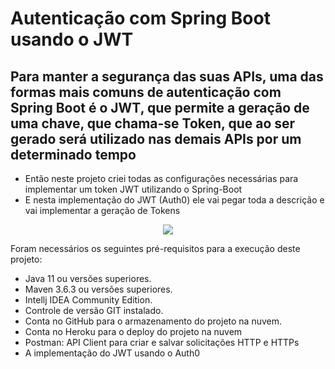 # **Autenticação com Spring Boot usando o JWT**

## Para manter a segurança das suas APIs, uma das formas mais comuns de autenticação com Spring Boot é o JWT, que permite  a geração de uma chave, que chama-se Token, que ao ser gerado será utilizado nas demais APIs por um determinado tempo ##

- Então neste projeto criei todas as configurações necessárias para implementar um token JWT utilizando o Spring-Boot
- E nesta implementação do JWT (Auth0) ele vai pegar toda a descrição e vai implementar a geração de Tokens

<div align="center">
<img src="https://user-images.githubusercontent.com/57770493/149631066-7292bef9-e3d3-4c9a-adf3-04befb0165d2.png" />
</div>


Foram necessários os seguintes pré-requisitos para a execução deste projeto:

- Java 11 ou versões superiores.
- Maven 3.6.3 ou versões superiores.
- Intellj IDEA Community Edition.
- Controle de versão GIT instalado.
- Conta no GitHub para o armazenamento do projeto na nuvem.
- Conta no Heroku para o deploy do projeto na nuvem
- Postman: API Client para criar e salvar solicitações HTTP e HTTPs
- A implementação do JWT usando o Auth0

